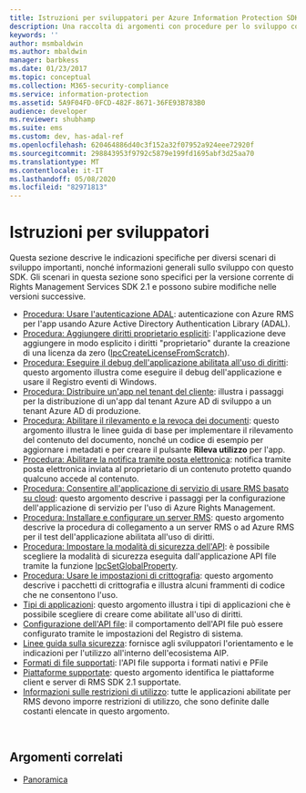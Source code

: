 ```yaml
---
title: Istruzioni per sviluppatori per Azure Information Protection SDK 2.1 | Microsoft Docs
description: Una raccolta di argomenti con procedure per lo sviluppo con AIP SDK 2.1
keywords: ''
author: msmbaldwin
ms.author: mbaldwin
manager: barbkess
ms.date: 01/23/2017
ms.topic: conceptual
ms.collection: M365-security-compliance
ms.service: information-protection
ms.assetid: 5A9F04FD-0FCD-482F-8671-36FE93B783B0
audience: developer
ms.reviewer: shubhamp
ms.suite: ems
ms.custom: dev, has-adal-ref
ms.openlocfilehash: 620464886d40c3f152a32f07952a924eee72920f
ms.sourcegitcommit: 298843953f9792c5879e199fd1695abf3d25aa70
ms.translationtype: MT
ms.contentlocale: it-IT
ms.lasthandoff: 05/08/2020
ms.locfileid: "82971813"
---
```

# <a name="developer-guidance"></a>Istruzioni per sviluppatori

Questa sezione descrive le indicazioni specifiche per diversi scenari di sviluppo importanti, nonché informazioni generali sullo sviluppo con questo SDK. Gli scenari in questa sezione sono specifici per la versione corrente di Rights Management Services SDK 2.1 e possono subire modifiche nelle versioni successive.
- [Procedura: Usare l'autenticazione ADAL](how-to-use-adal-authentication.md): autenticazione con Azure RMS per l'app usando Azure Active Directory Authentication Library (ADAL).
- [Procedura: Aggiungere diritti proprietario espliciti](add-explicit-owner-rights.md): l'applicazione deve aggiungere in modo esplicito i diritti "proprietario" durante la creazione di una licenza da zero ([IpcCreateLicenseFromScratch](https://msdn.microsoft.com/library/hh535256.aspx)).
- [Procedura: Eseguire il debug dell'applicazione abilitata all'uso di diritti](debugging-applications-that-use-ad-rms.md): questo argomento illustra come eseguire il debug dell'applicazione e usare il Registro eventi di Windows.
- [Procedura: Distribuire un'app nel tenant del cliente](how-to-deploy-app.md): illustra i passaggi per la distribuzione di un'app dal tenant Azure AD di sviluppo a un tenant Azure AD di produzione.
- [Procedura: Abilitare il rilevamento e la revoca dei documenti](tracking-content.md): questo argomento illustra le linee guida di base per implementare il rilevamento del contenuto del documento, nonché un codice di esempio per aggiornare i metadati e per creare il pulsante **Rileva utilizzo** per l'app.
- [Procedura: Abilitare la notifica tramite posta elettronica](how-to-enable-email-notification.md): notifica tramite posta elettronica inviata al proprietario di un contenuto protetto quando qualcuno accede al contenuto.
- [Procedura: Consentire all'applicazione di servizio di usare RMS basato su cloud](how-to-use-file-api-with-aadrm-cloud.md): questo argomento descrive i passaggi per la configurazione dell'applicazione di servizio per l'uso di Azure Rights Management.
- [Procedura: Installare e configurare un server RMS](how-to-install-and-configure-an-rms-server.md): questo argomento descrive la procedura di collegamento a un server RMS o ad Azure RMS per il test dell'applicazione abilitata all'uso di diritti.
- [Procedura: Impostare la modalità di sicurezza dell'API](setting-the-api-security-mode-api-mode.md): è possibile scegliere la modalità di sicurezza eseguita dall'applicazione API file tramite la funzione [IpcSetGlobalProperty](https://msdn.microsoft.com/library/hh535270.aspx).
- [Procedura: Usare le impostazioni di crittografia](working-with-encryption.md): questo argomento descrive i pacchetti di crittografia e illustra alcuni frammenti di codice che ne consentono l'uso.
- [Tipi di applicazioni](application-types.md): questo argomento illustra i tipi di applicazioni che è possibile scegliere di creare come abilitate all'uso di diritti.
- [Configurazione dell'API file](file-api-configuration.md): il comportamento dell'API file può essere configurato tramite le impostazioni del Registro di sistema.
- [Linee guida sulla sicurezza](security-guidelines.md): fornisce agli sviluppatori l'orientamento e le indicazioni per l'utilizzo all'interno dell'ecosistema AIP.
- [Formati di file supportati](supported-file-formats.md): l'API file supporta i formati nativi e PFile
- [Piattaforme supportate](supported-platforms.md): questo argomento identifica le piattaforme client e server di RMS SDK 2.1 supportate.
- [Informazioni sulle restrizioni di utilizzo](understanding-usage-restrictions.md): tutte le applicazioni abilitate per RMS devono imporre restrizioni di utilizzo, che sono definite dalle costanti elencate in questo argomento.

 
## <a name="related-topics"></a>Argomenti correlati
* [Panoramica](ad-rms-overview.md)
